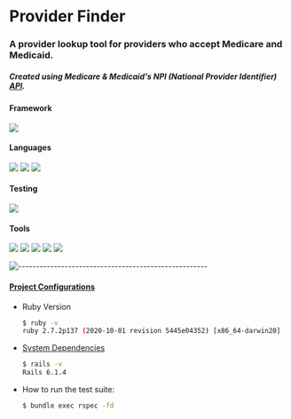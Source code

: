 # Provider Finder
### A provider lookup tool for providers who accept Medicare and Medicaid.
##### Created using Medicare & Medicaid's NPI (National Provider Identifier) [API](https://npiregistry.cms.hhs.gov/registry/help-api).

#### Framework
<p>
  <img src="https://img.shields.io/badge/Ruby%20On%20Rails-b81818.svg?&style=flat&logo=rubyonrails&logoColor=white" />
</p>

#### Languages
<p>
  <img src="https://img.shields.io/badge/Ruby-CC0000.svg?&style=flaste&logo=ruby&logoColor=white" />
  <img src="https://img.shields.io/badge/HTML5-0EB201.svg?&style=flaste&logo=html5&logoColor=white" />
  <img src="https://img.shields.io/badge/CSS3-1572B6.svg?&style=flaste&logo=css3&logoColor=white" />
</p>

#### Testing
<p>
<img src="https://img.shields.io/badge/rspec-16B7FB.svg?&style=flaste&logo=rubygems&logoColor=white" />
</p>

#### Tools
<p>  
  <img src="https://img.shields.io/badge/Git-F05032.svg?&style=flaste&logo=git&logoColor=white" />
  <img src="https://img.shields.io/badge/GitHub-181717.svg?&style=flaste&logo=github&logoColor=white" />
  <img src="https://img.shields.io/badge/Postman-FF6E4F.svg?&style=flat&logo=postman&logoColor=white" />
  <img src="https://img.shields.io/badge/Bootstrap-563D7C?style=flaste&logo&logo=bootstrap&logoColor=white" />
  <img src="https://img.shields.io/badge/Heroku-430098.svg?&style=flaste&logo=heroku&logoColor=white" />
</p>

![-----------------------------------------------------](https://raw.githubusercontent.com/andreasbm/readme/master/assets/lines/rainbow.png)


#### <ins>Project Configurations</ins>

* Ruby Version
    ```bash
    $ ruby -v
    ruby 2.7.2p137 (2020-10-01 revision 5445e04352) [x86_64-darwin20]
    ```

* [System Dependencies](https://github.com/JoannaCoPo/provider-finder/blob/main/Gemfile)
    ```bash
    $ rails -v
    Rails 6.1.4
    ```
    
* How to run the test suite:
    ```bash
    $ bundle exec rspec -fd
    ```


